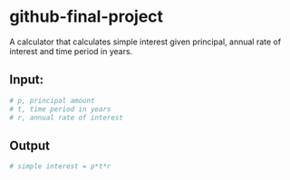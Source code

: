 # github-final-project
A calculator that calculates simple interest given principal, annual rate of interest and time period in years.

## Input:
  ```bash
  # p, principal amount
  # t, time period in years
  # r, annual rate of interest
  ```
## Output
  ```bash
  # simple interest = p*t*r
  ```
